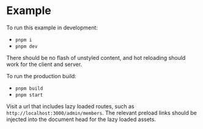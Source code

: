 # Example

To run this example in development:

- `pnpm i`
- `pnpm dev`

There should be no flash of unstyled content, and hot reloading should work for the client and server.

To run the production build:

- `pnpm build`
- `pnpm start`

Visit a url that includes lazy loaded routes, such as `http://localhost:3000/admin/members`. The relevant preload links should be injected into the document head for the lazy loaded assets.
